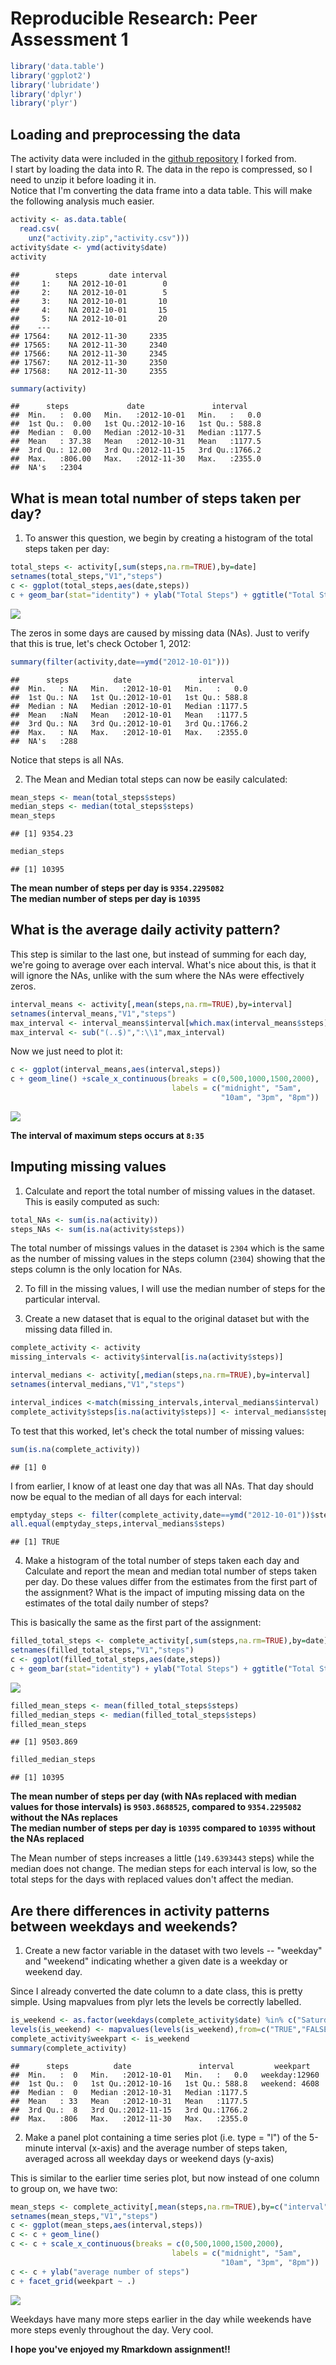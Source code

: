 # Reproducible Research: Peer Assessment 1

```r
library('data.table')
library('ggplot2')
library('lubridate')
library('dplyr')
library('plyr')
```

## Loading and preprocessing the data
The activity data were included in the [github repository](https://github.com/rdpeng/RepData_PeerAssessment1) I forked from.  
I start by loading the data into R. 
The data in the repo is compressed, 
so I need to unzip it before loading it in.  
Notice that I'm converting the data frame into a data table. 
This will make the following analysis much easier.

```r
activity <- as.data.table(
  read.csv(
    unz("activity.zip","activity.csv")))
activity$date <- ymd(activity$date)
activity
```

```
##        steps       date interval
##     1:    NA 2012-10-01        0
##     2:    NA 2012-10-01        5
##     3:    NA 2012-10-01       10
##     4:    NA 2012-10-01       15
##     5:    NA 2012-10-01       20
##    ---                          
## 17564:    NA 2012-11-30     2335
## 17565:    NA 2012-11-30     2340
## 17566:    NA 2012-11-30     2345
## 17567:    NA 2012-11-30     2350
## 17568:    NA 2012-11-30     2355
```

```r
summary(activity)
```

```
##      steps             date               interval     
##  Min.   :  0.00   Min.   :2012-10-01   Min.   :   0.0  
##  1st Qu.:  0.00   1st Qu.:2012-10-16   1st Qu.: 588.8  
##  Median :  0.00   Median :2012-10-31   Median :1177.5  
##  Mean   : 37.38   Mean   :2012-10-31   Mean   :1177.5  
##  3rd Qu.: 12.00   3rd Qu.:2012-11-15   3rd Qu.:1766.2  
##  Max.   :806.00   Max.   :2012-11-30   Max.   :2355.0  
##  NA's   :2304
```


## What is mean total number of steps taken per day?
1. To answer this question, we begin by creating a histogram of the
total steps taken per day:

```r
total_steps <- activity[,sum(steps,na.rm=TRUE),by=date]
setnames(total_steps,"V1","steps")
c <- ggplot(total_steps,aes(date,steps))
c + geom_bar(stat="identity") + ylab("Total Steps") + ggtitle("Total Steps taken per Day")
```

![](PA1_template_files/figure-html/unnamed-chunk-3-1.png) 

The zeros in some days are caused by missing data (NAs). Just to verify that this is true, let's check October 1, 2012:

```r
summary(filter(activity,date==ymd("2012-10-01")))
```

```
##      steps          date               interval     
##  Min.   : NA   Min.   :2012-10-01   Min.   :   0.0  
##  1st Qu.: NA   1st Qu.:2012-10-01   1st Qu.: 588.8  
##  Median : NA   Median :2012-10-01   Median :1177.5  
##  Mean   :NaN   Mean   :2012-10-01   Mean   :1177.5  
##  3rd Qu.: NA   3rd Qu.:2012-10-01   3rd Qu.:1766.2  
##  Max.   : NA   Max.   :2012-10-01   Max.   :2355.0  
##  NA's   :288
```
Notice that steps is all NAs.

2. The Mean and Median total steps can now be easily calculated:

```r
mean_steps <- mean(total_steps$steps)
median_steps <- median(total_steps$steps)
mean_steps
```

```
## [1] 9354.23
```

```r
median_steps
```

```
## [1] 10395
```
**The mean number of steps per day is ``9354.2295082``**  
**The median number of steps per day is ``10395``**



## What is the average daily activity pattern?
This step is similar to the last one, but instead of summing for each day, we're going to average over each interval. What's nice about this, is that it will ignore the NAs, unlike with the sum where the NAs were effectively zeros.


```r
interval_means <- activity[,mean(steps,na.rm=TRUE),by=interval]
setnames(interval_means,"V1","steps")
max_interval <- interval_means$interval[which.max(interval_means$steps)]
max_interval <- sub("(..$)",":\\1",max_interval)
```

Now we just need to plot it:

```r
c <- ggplot(interval_means,aes(interval,steps))
c + geom_line() +scale_x_continuous(breaks = c(0,500,1000,1500,2000),
                                    labels = c("midnight", "5am",
                                               "10am", "3pm", "8pm"))
```

![](PA1_template_files/figure-html/unnamed-chunk-7-1.png) 

**The interval of maximum steps occurs at ``8:35``**


## Imputing missing values
1. Calculate and report the total number of missing values in the dataset.  
This is easily computed as such:

```r
total_NAs <- sum(is.na(activity))
steps_NAs <- sum(is.na(activity$steps))
```
The total number of missings values in the dataset is ``2304`` which is the same as the number of missing values in the steps column (``2304``) showing that the steps column is the only location for NAs.

2. To fill in the missing values, I will use the median number of steps for the particular interval.

3. Create a new dataset that is equal to the original dataset but with the missing data filled in.

```r
complete_activity <- activity
missing_intervals <- activity$interval[is.na(activity$steps)]

interval_medians <- activity[,median(steps,na.rm=TRUE),by=interval]
setnames(interval_medians,"V1","steps")

interval_indices <-match(missing_intervals,interval_medians$interval)
complete_activity$steps[is.na(activity$steps)] <- interval_medians$steps[interval_indices]
```

To test that this worked, let's check the total number of missing values:


```r
sum(is.na(complete_activity))
```

```
## [1] 0
```

I from earlier, I know of at least one day that was all NAs. That day
should now be equal to the median of all days for each interval:

```r
emptyday_steps <- filter(complete_activity,date==ymd("2012-10-01"))$steps
all.equal(emptyday_steps,interval_medians$steps)
```

```
## [1] TRUE
```

4. Make a histogram of the total number of steps taken each day and Calculate and report the mean and median total number of steps taken per day. Do these values differ from the estimates from the first part of the assignment? What is the impact of imputing missing data on the estimates of the total daily number of steps?

This is basically the same as the first part of the assignment:

```r
filled_total_steps <- complete_activity[,sum(steps,na.rm=TRUE),by=date]
setnames(filled_total_steps,"V1","steps")
c <- ggplot(filled_total_steps,aes(date,steps))
c + geom_bar(stat="identity") + ylab("Total Steps") + ggtitle("Total Steps taken per Day (w/ NAs replaced)")
```

![](PA1_template_files/figure-html/unnamed-chunk-12-1.png) 


```r
filled_mean_steps <- mean(filled_total_steps$steps)
filled_median_steps <- median(filled_total_steps$steps)
filled_mean_steps
```

```
## [1] 9503.869
```

```r
filled_median_steps
```

```
## [1] 10395
```
**The mean number of steps per day (with NAs replaced with median values for those intervals) is ``9503.8688525``, compared to ``9354.2295082`` without the NAs replaces**  
**The median number of steps per day is ``10395`` compared to ``10395`` without the NAs replaced**

The Mean number of steps increases a little (``149.6393443`` steps) while the median does not change. The median steps for each interval is low, so the total steps for the days with replaced values don't affect the median.

## Are there differences in activity patterns between weekdays and weekends?

1. Create a new factor variable in the dataset with two levels -- "weekday" and "weekend" indicating whether a given date is a weekday or weekend day.

Since I already converted the date column to a date class, this is pretty simple. Using mapvalues from plyr lets the levels be correctly labelled.


```r
is_weekend <- as.factor(weekdays(complete_activity$date) %in% c("Saturday","Sunday"))
levels(is_weekend) <- mapvalues(levels(is_weekend),from=c("TRUE","FALSE"),to=c("weekend","weekday"))
complete_activity$weekpart <- is_weekend
summary(complete_activity)
```

```
##      steps          date               interval         weekpart    
##  Min.   :  0   Min.   :2012-10-01   Min.   :   0.0   weekday:12960  
##  1st Qu.:  0   1st Qu.:2012-10-16   1st Qu.: 588.8   weekend: 4608  
##  Median :  0   Median :2012-10-31   Median :1177.5                  
##  Mean   : 33   Mean   :2012-10-31   Mean   :1177.5                  
##  3rd Qu.:  8   3rd Qu.:2012-11-15   3rd Qu.:1766.2                  
##  Max.   :806   Max.   :2012-11-30   Max.   :2355.0
```
2. Make a panel plot containing a time series plot (i.e. type = "l") of the 5-minute interval (x-axis) and the average number of steps taken, averaged across all weekday days or weekend days (y-axis)

This is similar to the earlier time series plot, but now instead of 
one column to group on, we have two:

```r
mean_steps <- complete_activity[,mean(steps,na.rm=TRUE),by=c("interval","weekpart")]
setnames(mean_steps,"V1","steps")
c <- ggplot(mean_steps,aes(interval,steps))
c <- c + geom_line()
c <- c + scale_x_continuous(breaks = c(0,500,1000,1500,2000),
                                    labels = c("midnight", "5am",
                                               "10am", "3pm", "8pm"))
c <- c + ylab("average number of steps")
c + facet_grid(weekpart ~ .)
```

![](PA1_template_files/figure-html/unnamed-chunk-15-1.png) 

Weekdays have many more steps earlier in the day while weekends have more steps evenly throughout the day. Very cool.

**I hope you've enjoyed my Rmarkdown assignment!!**
